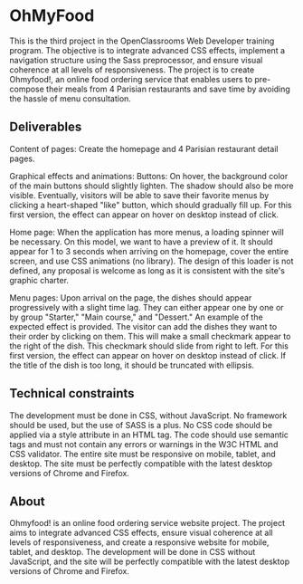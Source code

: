 # OhMyFood

This is the third project in the OpenClassrooms Web Developer training program. The objective is to integrate advanced CSS effects, implement a navigation structure using the Sass preprocessor, and ensure visual coherence at all levels of responsiveness. The project is to create Ohmyfood!, an online food ordering service that enables users to pre-compose their meals from 4 Parisian restaurants and save time by avoiding the hassle of menu consultation.

## Deliverables

Content of pages: Create the homepage and 4 Parisian restaurant detail pages.

Graphical effects and animations:
Buttons: On hover, the background color of the main buttons should slightly lighten. The shadow should also be more visible. Eventually, visitors will be able to save their favorite menus by clicking a heart-shaped "like" button, which should gradually fill up. For this first version, the effect can appear on hover on desktop instead of click.

Home page: When the application has more menus, a loading spinner will be necessary. On this model, we want to have a preview of it. It should appear for 1 to 3 seconds when arriving on the homepage, cover the entire screen, and use CSS animations (no library). The design of this loader is not defined, any proposal is welcome as long as it is consistent with the site's graphic charter.

Menu pages: Upon arrival on the page, the dishes should appear progressively with a slight time lag. They can either appear one by one or by group "Starter," "Main course," and "Dessert." An example of the expected effect is provided. The visitor can add the dishes they want to their order by clicking on them. This will make a small checkmark appear to the right of the dish. This checkmark should slide from right to left. For this first version, the effect can appear on hover on desktop instead of click. If the title of the dish is too long, it should be truncated with ellipsis.

## Technical constraints

The development must be done in CSS, without JavaScript. No framework should be used, but the use of SASS is a plus. No CSS code should be applied via a style attribute in an HTML tag. The code should use semantic tags and must not contain any errors or warnings in the W3C HTML and CSS validator. The entire site must be responsive on mobile, tablet, and desktop. The site must be perfectly compatible with the latest desktop versions of Chrome and Firefox.

## About

Ohmyfood! is an online food ordering service website project. The project aims to integrate advanced CSS effects, ensure visual coherence at all levels of responsiveness, and create a responsive website for mobile, tablet, and desktop. The development will be done in CSS without JavaScript, and the site will be perfectly compatible with the latest desktop versions of Chrome and Firefox.
